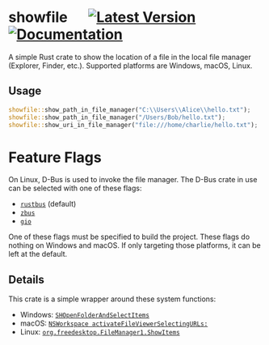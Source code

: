 # showfile &emsp;  [![Latest Version]][crates.io] [![Documentation]][docs]

[Documentation]: https://docs.rs/showfile/badge.svg
[docs]: https://docs.rs/showfile
[Latest Version]: https://img.shields.io/crates/v/showfile.svg
[crates.io]: https://crates.io/crates/showfile

A simple Rust crate to show the location of a file in the local file manager
(Explorer, Finder, etc.). Supported platforms are Windows, macOS, Linux.

## Usage

```rust
showfile::show_path_in_file_manager("C:\\Users\\Alice\\hello.txt");
showfile::show_path_in_file_manager("/Users/Bob/hello.txt");
showfile::show_uri_in_file_manager("file:///home/charlie/hello.txt");
```

# Feature Flags

On Linux, D-Bus is used to invoke the file manager. The D-Bus crate in use can be selected with
one of these flags:

- [`rustbus`](https://github.com/KillingSpark/rustbus) (default)
- [`zbus`](https://dbus2.github.io/zbus/)
- [`gio`](https://gtk-rs.org/gtk-rs-core/stable/latest/docs/gio/)

One of these flags must be specified to build the project. These flags do nothing on Windows
and macOS. If only targeting those platforms, it can be left at the default.


## Details

This crate is a simple wrapper around these system functions:

- Windows: [`SHOpenFolderAndSelectItems`](https://learn.microsoft.com/en-us/windows/win32/api/shlobj_core/nf-shlobj_core-shopenfolderandselectitems)
- macOS: [`NSWorkspace activateFileViewerSelectingURLs:`](https://developer.apple.com/documentation/appkit/nsworkspace/1524549-activatefileviewerselecting)
- Linux: [`org.freedesktop.FileManager1.ShowItems`](https://www.freedesktop.org/wiki/Specifications/file-manager-interface/)

